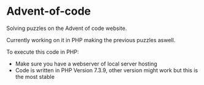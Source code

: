 # Advent-of-code
Solving puzzles on the Advent of code website.

Currently working on it in PHP making the previous puzzles aswell.

To execute this code in PHP:
  - Make sure you have a webserver of local server hosting
  - Code is written in PHP Version 7.3.9, other version might work but this is the most stable

